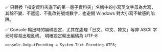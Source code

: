 ✅ 只轉換「指定資料夾底下的第一層子資料夾」名稱中的小寫英文字母為大寫，其餘不變、不遞迴、不亂改符號或數字，也避開 Windows 對大小寫不敏感的陷阱。


✅ Console 輸出時的編碼設定，尤其在處理「日文、中文、韓文」等非 ASCII 字元時容易出現亂碼。
明確設定輸出編碼為 UTF-8
```C#=
console.OutputEncoding = System.Text.Encoding.UTF8;
```